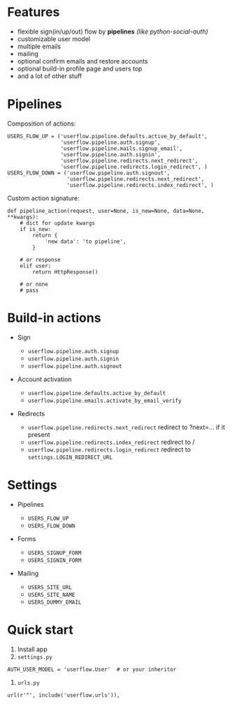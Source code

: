 Features
========

* flexible sign(in/up/out) flow by **pipelines** *(like python-social-auth)*
* customizable user model
* multiple emails
* mailing
* optional confirm emails and restore accounts
* optional build-in profile page and users top
* and a lot of other stuff


Pipelines
=========

Composition of actions:

    USERS_FLOW_UP = ('userflow.pipeline.defaults.active_by_default',
                     'userflow.pipeline.auth.signup',
                     'userflow.pipeline.mails.signup_email',
                     'userflow.pipeline.auth.signin',
                     'userflow.pipeline.redirects.next_redirect',
                     'userflow.pipeline.redirects.login_redirect', )
    USERS_FLOW_DOWN = ('userflow.pipeline.auth.signout',
                       'userflow.pipeline.redirects.next_redirect',
                       'userflow.pipeline.redirects.index_redirect', )

Custom action signature:

    def pipeline_action(request, user=None, is_new=None, data=None, **kwargs):
        # dict for update kwargs
        if is_new:
            return {
                'new data': 'to pipeline',
            }

        # or response
        elif user:
            return HttpResponse()

        # or none
        # pass


Build-in actions
================

- Sign

    * `userflow.pipeline.auth.signup`
    * `userflow.pipeline.auth.signin`
    * `userflow.pipeline.auth.signout`

- Account activation

    * `userflow.pipeline.defaults.active_by_default`
    * `userflow.pipeline.emails.activate_by_email_verify`

- Redirects

    * `userflow.pipeline.redirects.next_redirect` redirect to ?next=… if it present
    * `userflow.pipeline.redirects.index_redirect` redirect to /
    * `userflow.pipeline.redirects.login_redirect` redirect to `settings.LOGIN_REDIRECT_URL`


Settings
========

* Pipelines

    - `USERS_FLOW_UP`
    - `USERS_FLOW_DOWN`

* Forms

    - `USERS_SIGNUP_FORM`
    - `USERS_SIGNIN_FORM`

* Mailing

    - `USERS_SITE_URL`
    - `USERS_SITE_NAME`
    - `USERS_DUMMY_EMAIL`

Quick start
===========

1. Install app
1. `settings.py`

```
AUTH_USER_MODEL = 'userflow.User'  # or your inheritor
```

1. `urls.py`

```
url(r'^', include('userflow.urls')),
```
